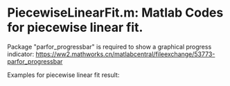 # PiecewiseLinearFit.m: Matlab Codes for piecewise linear fit.

Package "parfor_progressbar" is required to show a graphical progress indicator: https://ww2.mathworks.cn/matlabcentral/fileexchange/53773-parfor_progressbar

Examples for piecewise linear fit result:
